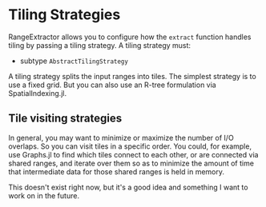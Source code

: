 # Tiling Strategies

RangeExtractor allows you to configure how the `extract` function handles tiling by passing a tiling strategy.  A tiling strategy must:
- subtype `AbstractTilingStrategy`

A tiling strategy splits the input ranges into tiles.  The simplest strategy is to use a fixed grid.  But you can also use an R-tree formulation via SpatialIndexing.jl.

## Tile visiting strategies

In general, you may want to minimize or maximize the number of I/O overlaps.  So you can visit tiles in a specific order.  You could, for example, use Graphs.jl to find which tiles connect to each other, or are connected via shared ranges, and iterate over them so as to minimize the amount of time that intermediate data for those shared ranges is held in memory.

This doesn't exist right now, but it's a good idea and something I want to work on in the future.